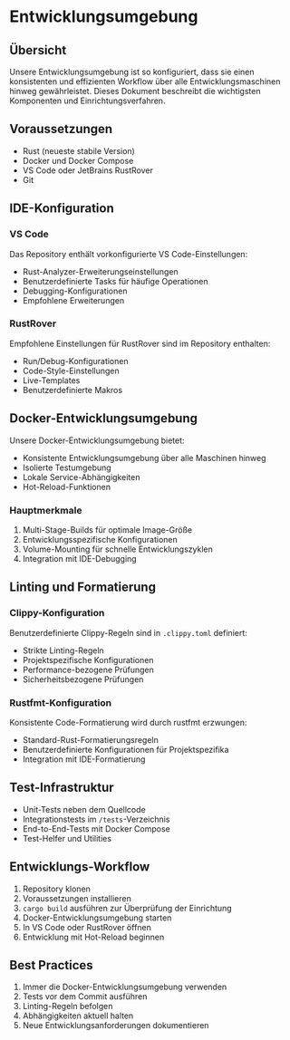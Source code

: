 # Entwicklungsumgebung

## Übersicht

Unsere Entwicklungsumgebung ist so konfiguriert, dass sie einen konsistenten und effizienten Workflow über alle Entwicklungsmaschinen hinweg gewährleistet. Dieses Dokument beschreibt die wichtigsten Komponenten und Einrichtungsverfahren.

## Voraussetzungen

- Rust (neueste stabile Version)
- Docker und Docker Compose
- VS Code oder JetBrains RustRover
- Git

## IDE-Konfiguration

### VS Code

Das Repository enthält vorkonfigurierte VS Code-Einstellungen:

- Rust-Analyzer-Erweiterungseinstellungen
- Benutzerdefinierte Tasks für häufige Operationen
- Debugging-Konfigurationen
- Empfohlene Erweiterungen

### RustRover

Empfohlene Einstellungen für RustRover sind im Repository enthalten:

- Run/Debug-Konfigurationen
- Code-Style-Einstellungen
- Live-Templates
- Benutzerdefinierte Makros

## Docker-Entwicklungsumgebung

Unsere Docker-Entwicklungsumgebung bietet:

- Konsistente Entwicklungsumgebung über alle Maschinen hinweg
- Isolierte Testumgebung
- Lokale Service-Abhängigkeiten
- Hot-Reload-Funktionen

### Hauptmerkmale

1. Multi-Stage-Builds für optimale Image-Größe
2. Entwicklungsspezifische Konfigurationen
3. Volume-Mounting für schnelle Entwicklungszyklen
4. Integration mit IDE-Debugging

## Linting und Formatierung

### Clippy-Konfiguration

Benutzerdefinierte Clippy-Regeln sind in `.clippy.toml` definiert:

- Strikte Linting-Regeln
- Projektspezifische Konfigurationen
- Performance-bezogene Prüfungen
- Sicherheitsbezogene Prüfungen

### Rustfmt-Konfiguration

Konsistente Code-Formatierung wird durch rustfmt erzwungen:

- Standard-Rust-Formatierungsregeln
- Benutzerdefinierte Konfigurationen für Projektspezifika
- Integration mit IDE-Formatierung

## Test-Infrastruktur

- Unit-Tests neben dem Quellcode
- Integrationstests im `/tests`-Verzeichnis
- End-to-End-Tests mit Docker Compose
- Test-Helfer und Utilities

## Entwicklungs-Workflow

1. Repository klonen
2. Voraussetzungen installieren
3. `cargo build` ausführen zur Überprüfung der Einrichtung
4. Docker-Entwicklungsumgebung starten
5. In VS Code oder RustRover öffnen
6. Entwicklung mit Hot-Reload beginnen

## Best Practices

1. Immer die Docker-Entwicklungsumgebung verwenden
2. Tests vor dem Commit ausführen
3. Linting-Regeln befolgen
4. Abhängigkeiten aktuell halten
5. Neue Entwicklungsanforderungen dokumentieren

